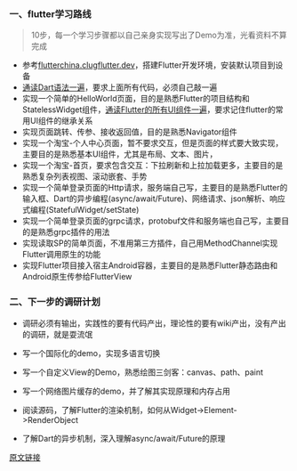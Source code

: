 ### 一、flutter学习路线

> 10步，每一个学习步骤都以自己亲身实现写出了Demo为准，光看资料不算完成


* 参考[flutterchina.clug](https://flutterchina.club/get-started/install/)[flutter.dev](https://flutter.dev/docs/get-started/install)，搭建Flutter开发环境，安装默认项目到设备
* [通读Dart语法一遍](https://juejin.im/post/5c52a386f265da2de25b5c36)，要求上面所有代码，必须自己敲一遍
* 实现一个简单的HelloWorld页面，目的是熟悉Flutter的项目结构和StatelessWidget组件，[通读Flutter的所有UI组件一遍](https://juejin.im/post/5c18d181f265da611f07a128)，要求记住flutter的常用UI组件的继承关系
* 实现页面跳转、传参、接收返回值，目的是熟悉Navigator组件
* 实现一个淘宝-个人中心页面，暂不要求交互，但是页面的样式要大致实现，主要目的是熟悉基本UI组件，尤其是布局、文本、图片，
* 实现一个淘宝-首页，要求包含交互：下拉刷新和上拉加载更多，主要目的是熟悉复杂列表视图、滚动嵌套、手势
* 实现一个简单登录页面的Http请求，服务端自己写，主要目的是熟悉Flutter的输入框、Dart的异步编程(async/await/Future)、网络请求、json解析、响应式编程(StatefulWidget/setState)
* 实现一个简单登录页面的grpc请求，protobuf文件和服务端也自己写，主要目的是熟悉grpc插件的用法
* 实现读取SP的简单页面，不准用第三方插件，自己用MethodChannel实现Flutter调用原生的功能
* 实现Flutter项目接入宿主Android容器，主要目的是熟悉Flutter静态路由和Android原生传参给FlutterView

### 二、下一步的调研计划

* 调研必须有输出，实践性的要有代码产出，理论性的要有wiki产出，没有产出的调研，就是耍流氓


* 写一个国际化的demo，实现多语言切换
* 写一个自定义View的Demo，熟悉绘图三剑客：canvas、path、paint
* 写一个网络图片缓存的demo，并了解其实现原理和内存占用
* 阅读源码，了解Flutter的渲染机制，如何从Widget->Element->RenderObject
* 了解Dart的异步机制，深入理解async/await/Future的原理

[原文链接](https://www.jianshu.com/p/6b944e949419)
